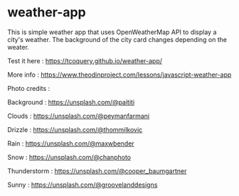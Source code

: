 # weather-app

This is simple weather app that uses OpenWeatherMap API to display a city's weather. The background of the city card changes depending on the weater.

Test it here : https://tcoquery.github.io/weather-app/

More info : https://www.theodinproject.com/lessons/javascript-weather-app

Photo credits : 

Background : https://unsplash.com/@paititi

Clouds : https://unsplash.com/@peymanfarmani

Drizzle : https://unsplash.com/@thommilkovic

Rain : https://unsplash.com/@maxwbender

Snow : https://unsplash.com/@chanphoto

Thunderstorm : https://unsplash.com/@cooper_baumgartner

Sunny : https://unsplash.com/@groovelanddesigns
